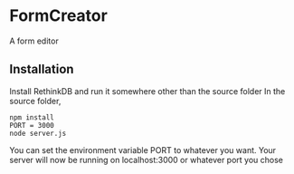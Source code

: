 # FormCreator
A form editor

## Installation
Install RethinkDB and run it somewhere other than the source folder
In the source folder,

    npm install
    PORT = 3000
    node server.js

You can set the environment variable PORT to whatever you want.
Your server will now be running on localhost:3000 or whatever port you chose